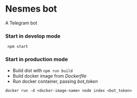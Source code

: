 # Nesmes bot
A Telegram bot

### Start in develop mode
``` npm start```

### Start in production mode
- Build dist with ```npm run build```
- Build docker image from _Dockerfile_
- Run docker container, passing _bot_token_

```docker run -d <docker-image-name> node index <bot_token>```
